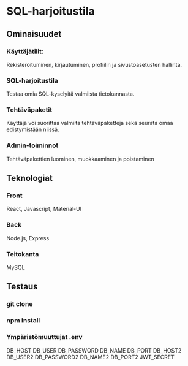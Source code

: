 # SQL-harjoitustila

## Ominaisuudet

### Käyttäjätilit:
Rekisteröituminen, kirjautuminen, profiilin ja sivustoasetusten hallinta.

### SQL-harjoitustila
Testaa omia SQL-kyselyitä valmiista tietokannasta.

### Tehtäväpaketit
Käyttäjä voi suorittaa valmiita tehtäväpaketteja sekä seurata omaa edistymistään niissä.

### Admin-toiminnot
Tehtäväpakettien luominen, muokkaaminen ja poistaminen


## Teknologiat

### Front
React, Javascript, Material-UI

### Back
Node.js, Express

### Teitokanta
MySQL


## Testaus

### git clone 

### npm install

### Ympäristömuuttujat .env
DB_HOST
DB_USER
DB_PASSWORD
DB_NAME
DB_PORT
DB_HOST2
DB_USER2
DB_PASSWORD2
DB_NAME2
DB_PORT2
JWT_SECRET
